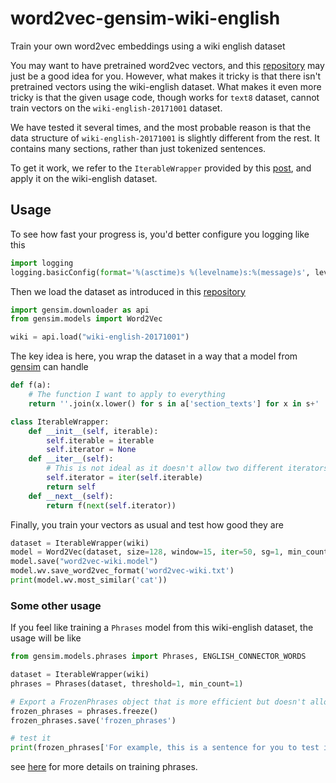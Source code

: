 # word2vec-gensim-wiki-english
Train your own word2vec embeddings using a wiki english dataset

You may want to have pretrained word2vec vectors, and this [repository](https://github.com/RaRe-Technologies/gensim-data) may just be a good idea for you. However, what makes it tricky is that there isn't pretrained vectors using the wiki-english dataset. What makes it even more tricky is that the given usage code, though works for ```text8``` dataset, cannot train vectors on the ```wiki-english-20171001``` dataset.

We have tested it several times, and the most probable reason is that the data structure of ```wiki-english-20171001``` is slightly different from the rest. It contains many sections, rather than just tokenized sentences.

To get it work, we refer to the ```IterableWrapper``` provided by this [post](https://www.reddit.com/r/learnprogramming/comments/d980aa/how_to_wrap_an_iterable_in_python/), and apply it on the wiki-english dataset.

## Usage
To see how fast your progress is, you'd better configure you logging like this
```python
import logging
logging.basicConfig(format='%(asctime)s %(levelname)s:%(message)s', level=logging.DEBUG, datefmt='%I:%M:%S')
```
Then we load the dataset as introduced in this [repository](https://github.com/RaRe-Technologies/gensim-data)
```python
import gensim.downloader as api
from gensim.models import Word2Vec

wiki = api.load("wiki-english-20171001")
```
The key idea is here, you wrap the dataset in a way that a model from [gensim](https://pypi.org/project/gensim/) can handle
```python
def f(a):
    # The function I want to apply to everything
    return ''.join(x.lower() for s in a['section_texts'] for x in s+' ' if x.isalpha() or x == ' ').strip().split()

class IterableWrapper:
    def __init__(self, iterable):
        self.iterable = iterable
        self.iterator = None
    def __iter__(self):
        # This is not ideal as it doesn't allow two different iterators at the same time
        self.iterator = iter(self.iterable)
        return self
    def __next__(self):
        return f(next(self.iterator))
```
Finally, you train your vectors as usual and test how good they are
```python
dataset = IterableWrapper(wiki)
model = Word2Vec(dataset, size=128, window=15, iter=50, sg=1, min_count=150)
model.save("word2vec-wiki.model")
model.wv.save_word2vec_format('word2vec-wiki.txt')
print(model.wv.most_similar('cat'))
```

### Some other usage
If you feel like training a ```Phrases``` model from this wiki-english dataset, the usage will be like
```python
from gensim.models.phrases import Phrases, ENGLISH_CONNECTOR_WORDS

dataset = IterableWrapper(wiki)
phrases = Phrases(dataset, threshold=1, min_count=1)

# Export a FrozenPhrases object that is more efficient but doesn't allow further training.
frozen_phrases = phrases.freeze()
frozen_phrases.save('frozen_phrases')

# test it
print(frozen_phrases['For example, this is a sentence for you to test it out'])
```
see [here](https://radimrehurek.com/gensim/models/phrases.html) for more details on training phrases.
